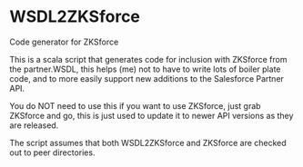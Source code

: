 WSDL2ZKSforce
=============

Code generator for ZKSforce

This is a scala script that generates code for inclusion with ZKSforce from the partner.WSDL, this helps (me) not to have to write lots of boiler plate code, and to more easily support new additions to the Salesforce Partner API.

You do NOT need to use this if you want to use ZKSforce, just grab ZKSforce and go, this is just used to update it to newer API versions as they are released.

The script assumes that both WSDL2ZKSforce and ZKSforce are checked out to peer directories.
